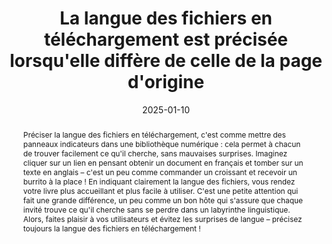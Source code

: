 ---
title: La langue des fichiers en téléchargement est précisée lorsqu'elle diffère de celle de la page d'origine
abstract: "Préciser la langue des fichiers en téléchargement, c'est comme mettre des panneaux indicateurs dans une bibliothèque numérique : cela permet à chacun de trouver facilement ce qu'il cherche, sans mauvaises surprises. Imaginez cliquer sur un lien en pensant obtenir un document en français et tomber sur un texte en anglais – c'est un peu comme commander un croissant et recevoir un burrito à la place ! En indiquant clairement la langue des fichiers, vous rendez votre livre plus accueillant et plus facile à utiliser. C'est une petite attention qui fait une grande différence, un peu comme un bon hôte qui s'assure que chaque invité trouve ce qu'il cherche sans se perdre dans un labyrinthe linguistique. Alors, faites plaisir à vos utilisateurs et évitez les surprises de langue – précisez toujours la langue des fichiers en téléchargement !"
categories: 
    - "liens"
agrege: O4144-E049
opquast: '4 144'
indiceebook: '049'
description: "Règle n°49"
before: "048"
weight: "49"
after: "050"
actif: '1'
layout: rules
date: 2025-01-10
tags: 
    - "Utilisabilité"
objectif: 
    - "Permettre de savoir à quoi s'attendre avant de télécharger un document, évitant ainsi toute confusion ou frustration."
    - "Identifier rapidement les fichiers disponibles dans une langue de préférence, améliorant ainsi leur expérience de navigation."
    - "Réduire les risques d'erreurs et de téléchargements inutiles, ce qui améliore l'efficacité et la satisfaction."
Meo: 
    - "Faites une liste de tous les fichiers en téléchargement disponibles, notez la langue de chaque fichier et rédigez un texte qui donne cette indication"
    - "Utilisez l'attribut lang pour spécifier la langue des éléments HTML, y compris les liens vers des fichiers en téléchargement"
    - "Indiquez clairement la langue du fichier dans le texte du lien ou dans une description associée"
Controle: 
    - "Vérifiez que chaque lien vers un fichier en téléchargement inclut une indication claire de la langue du fichier, via un texte descriptif."
    - "Des outils de détection de la langue peuvent vous aider"
epubcheck: 
ace: 
humancheck: true
ReadiumGoToolkit: 
Source: 
    - "Opquast"
Referentiel: 
    - "N/A"
steps: 
    - "Projet éditorial"
---